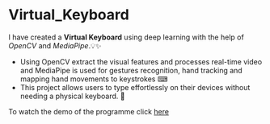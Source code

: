 # Virtual_Keyboard

I have created a **Virtual Keyboard** using deep learning with the help of *OpenCV* and *MediaPipe*.💡✨
* Using OpenCV extract the visual features and processes real-time video and MediaPipe is used for gestures recognition, hand tracking and mapping hand movements to keystrokes ⌨
* This project allows users to type effortlessly on their devices without needing a physical keyboard. 💯

To  watch the demo of the programme click [here](https://www.linkedin.com/posts/akshay-lal-7a3521238_vscode-python-virtualkeyboard-activity-7077292628823715840-chu2?utm_source=share&utm_medium=member_desktop)
